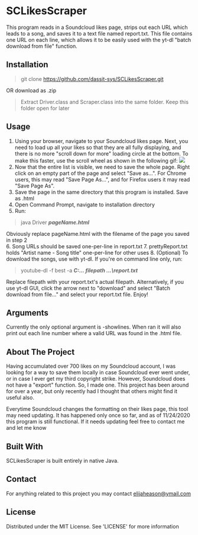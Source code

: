 # SCLikesScraper
This program reads in a Soundcloud likes page, strips out each URL which leads to a song, and saves it to a text file named report.txt. This file contains one URL on each line, which allows it to be easily used with the yt-dl "batch download from file" function.

## Installation
> git clone https://github.com/dassit-sys/SCLikesScraper.git   
  
OR download as .zip  
  
> Extract Driver.class and Scraper.class into the same folder. Keep this folder open for later

## Usage
1. Using your browser, navigate to your Soundcloud likes page. Next, you need to load up all your likes so that they are all fully displaying, and there is no more "scroll down for more" loading circle at the bottom. To make this faster, use the scroll wheel as shown in the following gif: ![](https://github.com/dassit-sys/SCLikesScraper/blob/main/2020-11-24%2013-35-18.gif?raw=true)
2. Now that the entire list is visible, we need to save the whole page. Right click on an empty part of the page and select "Save as...". For Chrome users, this may read "Save Page As...", and for Firefox users it may read "Save Page As".
3. Save the page in the same directory that this program is installed. Save as .html
4. Open Command Prompt, navigate to installation directory
5. Run:  
  
> java Driver ***pageName.html***  
  
Obviously replace pageName.html with the filename of the page you saved in step 2  
6. Song URLs should be saved one-per-line in report.txt
7. prettyReport.txt holds "Artist name - Song title" one-per-line for other uses
8. (Optional) To download the songs, use with yt-dl. If you're on command line only, run:  
> youtube-dl -f best -a ***C:\... filepath ...\report.txt***  
  
Replace filepath with your report.txt's actual filepath.
Alternatively, if you use yt-dl GUI, click the arrow next to "download" and select "Batch download from file..." and select your report.txt file.
Enjoy!

## Arguments
Currently the only optional argument is -showlines. When ran it will also print out each line number where a valid URL was found in the .html file.

## About The Project
Having accumulated over 700 likes on my Soundcloud account, I was looking for a way to save them locally in case Soundcloud ever went under, or in case I ever get my third copyright strike. However, Soundcloud does not have a "export" function. So, I made one. This project has been around for over a year, but only recently had I thought that others might find it useful also.

Everytime Soundcloud changes the formatting on their likes page, this tool may need updating. It has happened only once so far, and as of 11/24/2020 this program is still functional. If it needs updating feel free to contact me and let me know

## Built With
SCLikesScraper is built entirely in native Java.

## Contact
For anything related to this project you may contact elijaheason@ymail.com

## License
Distributed under the MIT License. See 'LICENSE' for more information

